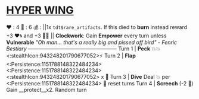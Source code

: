 # [__**HYPER WING**__](<https://www.youtube.com/watch?v=NBFuzr_GnqQ>)
❤️ : 4
🔷 : 6
💰 : ||1x `tdt$rare_artifacts`. If this died to __burn__ instead reward +3 ❤️🌀 and +3 🔷🌀 ||
**Clockwork**: Gain __Empower__ every turn unless __Vulnerable__
*"Oh man... that's a really big and pissed off bird" - Fenric Bestiary*
—————————————————
Turn 1  | **Peck** 💥💥<:stealthIcon:943248201790677052>⚡
Turn 2 | **Flap** <:Persistence:1151788148322484234><:Persistence:1151788148322484234><:stealthIcon:943248201790677052> x 👥
Turn 3 | **Dive** Deal 💥 per <:Persistence:1151788148322484234> 🔀 reset turns
Turn 4 | **Screech** (-2 🔷) Gain __protect__x2. Random turn
